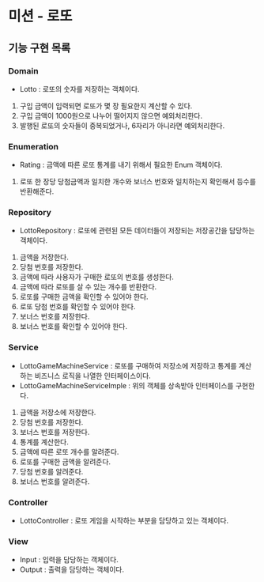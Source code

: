 # 미션 - 로또
## 기능 구현 목록
### Domain
- Lotto : 로또의 숫자를 저장하는 객체이다.
1. 구입 금액이 입력되면 로또가 몇 장 필요한지 계산할 수 있다.
2. 구입 금액이 1000원으로 나누어 떨어지지 않으면 예외처리한다.
3. 발행된 로또의 숫자들이 중복되었거나, 6자리가 아니라면 예외처리한다.

### Enumeration
- Rating : 금액에 따른 로또 통계를 내기 위해서 필요한 Enum 객체이다.
1. 로또 한 장당 당첨금액과 일치한 개수와 보너스 번호와 일치하는지 확인해서 등수를 반환해준다.
### Repository
- LottoRepository : 로또에 관련된 모든 데이터들이 저장되는 저장공간을 담당하는 객체이다.
1. 금액을 저장한다.
2. 당첨 번호를 저장한다.
3. 금액에 따라 사용자가 구매한 로또의 번호를 생성한다.
4. 금액에 따라 로또를 살 수 있는 개수를 반환한다.
5. 로또를 구매한 금액을 확인할 수 있어야 한다.
6. 로또 당첨 번호를 확인할 수 있어야 한다.
7. 보너스 번호를 저장한다.
8. 보너스 번호를 확인할 수 있어야 한다.
### Service
- LottoGameMachineService : 로또를 구매하여 저장소에 저장하고 통계를 계산하는 비즈니스 로직을 나열한 인터페이스이다.
- LottoGameMachineServiceImple : 위의 객체를 상속받아 인터페이스를 구현한다.
1. 금액을 저장소에 저장한다.
2. 당첨 번호를 저장한다.
3. 보너스 번호를 저장한다.
4. 통계를 계산한다.
5. 금액에 따른 로또 개수를 알려준다.
6. 로또를 구매한 금액을 알려준다.
7. 당첨 번호를 알려준다.
8. 보너스 번호를 알려준다.
### Controller
- LottoController : 로또 게임을 시작하는 부분을 담당하고 있는 객체이다.
### View
- Input : 입력을 담당하는 객체이다.
- Output : 출력을 담당하는 객체이다.